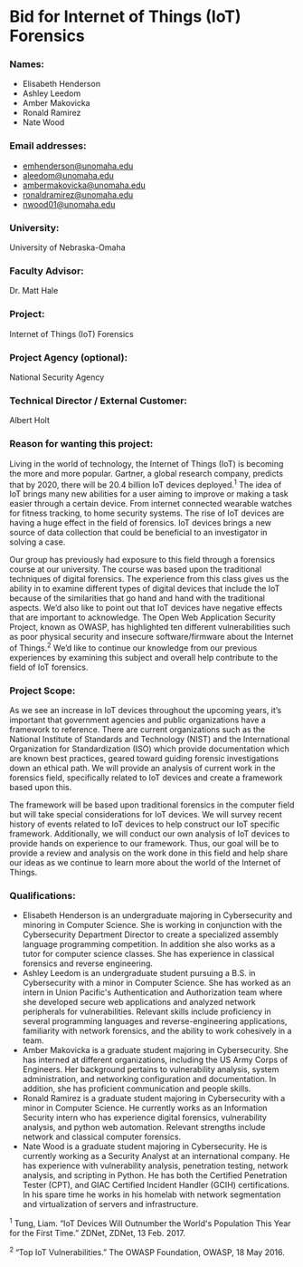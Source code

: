 # Bid for Internet of Things (IoT) Forensics

### Names:
* Elisabeth Henderson
* Ashley Leedom
* Amber Makovicka
* Ronald Ramirez
* Nate Wood

### Email addresses:
* emhenderson@unomaha.edu
* aleedom@unomaha.edu
* ambermakovicka@unomaha.edu
* ronaldramirez@unomaha.edu
* nwood01@unomaha.edu

### University:
University of Nebraska-Omaha

### Faculty Advisor:
Dr. Matt Hale

### Project:
Internet of Things (IoT) Forensics

### Project Agency (optional):
National Security Agency

### Technical Director / External Customer:
Albert Holt

### Reason for wanting this project:

Living in the world of technology, the Internet of Things (IoT) is becoming the more and more popular. Gartner, a global research company, predicts that by 2020, there will be 20.4 billion IoT devices deployed.<sup>1</sup>  The idea of IoT brings many new abilities for a user aiming to improve or making a task easier through a certain device. From internet connected wearable watches for fitness tracking, to home security systems. The rise of IoT devices are having a huge effect in the field of forensics. IoT devices brings a new source of data collection that could be beneficial to an investigator in solving a case.

Our group has previously had exposure to this field through a forensics course at our university. The course was based upon the traditional techniques of digital forensics. The experience from this class gives us the ability in to examine different types of digital devices that include the IoT because of the similarities that go hand and hand with the traditional aspects. We’d also like to point out that IoT devices have negative effects that are important to acknowledge. The Open Web Application Security Project, known as OWASP, has highlighted ten different vulnerabilities such as poor physical security and insecure software/firmware about the Internet of Things.<sup>2</sup> We’d like to continue our knowledge from our previous experiences by examining this subject and overall help contribute to the field of IoT forensics. 

### Project Scope:
  
As we see an increase in IoT devices throughout the upcoming years, it’s important that government agencies and public organizations have a framework to reference. There are current organizations such as the National Institute of Standards and Technology (NIST) and the International Organization for Standardization (ISO) which provide documentation which are known best practices, geared toward guiding forensic investigations down an ethical path. We will provide an analysis of current work in the forensics field, specifically related to IoT devices and create a framework based upon this. 

The framework will be based upon traditional forensics in the computer field but will take special considerations for IoT devices. We will survey recent history of events related to IoT devices to help construct our IoT specific framework. Additionally, we will conduct our own analysis of IoT devices to provide hands on experience to our framework. Thus, our goal will be to provide a review and analysis on the work done in this field and help share our ideas as we continue to learn more about the world of the Internet of Things. 

### Qualifications:

* Elisabeth Henderson is an undergraduate majoring in Cybersecurity and minoring in Computer Science. She is working in conjunction with the Cybersecurity Department Director to create a specialized assembly language programming competition. In addition she also works as a tutor for computer science classes. She has experience in classical forensics and reverse engineering.
* Ashley Leedom is an undergraduate student pursuing a B.S. in Cybersecurity with a minor in Computer Science.  She has worked as an intern in Union Pacific's Authentication and Authorization team where she developed secure web applications and analyzed network peripherals for vulnerabilities.  Relevant skills include proficiency in several programming languages and reverse-engineering applications, familiarity with network forensics, and the ability to work cohesively in a team.   
* Amber Makovicka is a graduate student majoring in Cybersecurity. She has interned at different organizations, including the US Army Corps of Engineers. Her background pertains to vulnerability analysis, system administration, and networking configuration and documentation. In addition, she has proficient communication and people skills. 
* Ronald Ramirez is a graduate student majoring in Cybersecurity with a minor in Computer Science. He currently works as an Information Security intern who has experience digital forensics, vulnerability analysis, and python web automation. Relevant strengths include network and classical computer forensics. 
* Nate Wood is a graduate student majoring in Cybersecurity. He is currently working as a Security Analyst at an international company. He has experience with vulnerability analysis, penetration testing, network analysis, and scripting in Python. He has both the Certified Penetration Tester (CPT), and GIAC Certified Incident Handler (GCIH) certifications. In his spare time he works in his homelab with network segmentation and virtualization of servers and infrastructure. 

<sup>1</sup> Tung, Liam. “​IoT Devices Will Outnumber the World's Population This Year for the First Time.” ZDNet, ZDNet, 13 Feb. 2017. 

<sup>2 </sup> “Top IoT Vulnerabilities.” The OWASP Foundation, OWASP, 18 May 2016.
